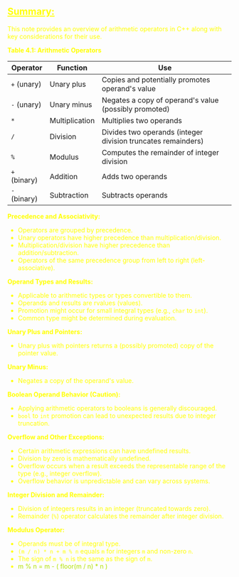 ## <font color="yellow"><u>Summary:</u></f>

This note provides an overview of arithmetic operators in C++ along with key considerations for their use.

**Table 4.1: Arithmetic Operators**

|Operator|Function|Use|
|---|---|---|
|`+` (unary)|Unary plus|Copies and potentially promotes operand's value|
|`-` (unary)|Unary minus|Negates a copy of operand's value (possibly promoted)|
|`*`|Multiplication|Multiplies two operands|
|`/`|Division|Divides two operands (integer division truncates remainders)|
|`%`|Modulus|Computes the remainder of integer division|
|`+` (binary)|Addition|Adds two operands|
|`-` (binary)|Subtraction|Subtracts operands|

**Precedence and Associativity:**

- Operators are grouped by precedence.
- Unary operators have higher precedence than multiplication/division.
- Multiplication/division have higher precedence than addition/subtraction.
- Operators of the same precedence group from left to right (left-associative).

**Operand Types and Results:**

- Applicable to arithmetic types or types convertible to them.
- Operands and results are rvalues (values).
- Promotion might occur for small integral types (e.g., `char` to `int`).
- Common type might be determined during evaluation.

**Unary Plus and Pointers:**

- Unary plus with pointers returns a (possibly promoted) copy of the pointer value.

**Unary Minus:**

- Negates a copy of the operand's value.

**Boolean Operand Behavior (Caution):**

- Applying arithmetic operators to booleans is generally discouraged.
- `bool` to `int` promotion can lead to unexpected results due to integer truncation.

**Overflow and Other Exceptions:**

- Certain arithmetic expressions can have undefined results.
- Division by zero is mathematically undefined.
- Overflow occurs when a result exceeds the representable range of the type (e.g., integer overflow).
- Overflow behavior is unpredictable and can vary across systems.

**Integer Division and Remainder:**

- Division of integers results in an integer (truncated towards zero).
- Remainder (`%`) operator calculates the remainder after integer division.

**Modulus Operator:**

- Operands must be of integral type.
- `(m / n) * n + m % n` equals `m` for integers `m` and non-zero `n`.
- The sign of `m % n` is the same as the sign of `m`.
- <font color="blue100">m % n = m - ( floor(m / n) * n )</font>

